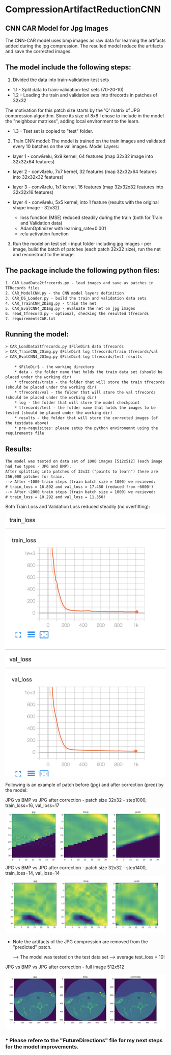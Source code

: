 # CompressionArtifactReductionCNN

## CNN CAR Model for Jpg Images 

The CNN-CAR model uses bmp images as raw data for learning the artifacts added during the jpg compression.
The resulted model reduce the artifacts and save the corrected images.

## The model include the following steps:

1. Divided the data into train-validation-test sets

- 1.1 - Split data to train-validation-test sets (70-20-10)
- 1.2 - Loading the train and validation sets into tfrecords in patches of 32x32

The motivation for this patch size starts by the 'Q' matrix of JPG compression algorithm. 
Since its size of 8x8 I chose to include in the model the "neighbour matrixes", adding local environment to the learn.

- 1.3 - Tset set is copied to "test" folder.

2. Train CNN model:
The model is trained on the train images and validated every 10 batches on the val images.
Model Layers:

  - layer 1 - conv&relu, 9x9 kernel, 64 features (map 32x32 image into 32x32x64 features)
  - layer 2 - conv&relu, 7x7 kernel, 32 features (map 32x32x64 features into 32x32x32 features)
  - layer 3 - conv&relu, 1x1 kernel, 16 features (map 32x32x32 features into 32x32x16 features)
  - layer 4 - conv&relu, 5x5 kernel, into 1 feature (results with the original shape image - 32x32)
  
	* loss function (MSE) reduced steadily during the train (both for Train and Validation data)
	* AdamOptimizer with learning_rate=0.001
	* relu activation function
	
3. Run the model on test set - input folder including jpg images - per image, build the batch of patches (each patch 32x32 size), run the net and reconstruct to the image.  


## The package include the following python files:
	1. CAR_LoadData2tfrecords.py - load images and save as patches in TFRecords files 
	2. CAR_ModelCNN.py - the CNN model layers definition
	3. CAR_DS_Loader.py - build the train and validation data sets
	4. CAR_TrainCNN_2Dimg.py - train the net
	5. CAR_EvalCNN4_2DImg.py - evaluate the net on jpg images
	6. read_tfrecord.py - optional, checking the resulted tfrecords
	7. requirementsCAR.txt

## Running the model:
	> CAR_LoadData2tfrecords.py $FileDir$ data tfrecords
	> CAR_TrainCNN_2Dimg.py $FileDir$ log tfrecords/train tfrecords/val
	> CAR_EvalCNN4_2DImg.py $FileDir$ log tfrecords/test results
	
		* $FileDir$ - the working directory
		* data - the folder name that holds the train data set (should be placed under the working dir)
		* tfrecords/train - the folder that will store the train tfrecords (should be placed under the working dir)
		* tfrecords/val - the folder that will store the val tfrecords (should be placed under the working dir)
		* log - the folder that will store the model checkpoint
		* tfrecords/test - the folder name that holds the images to be tested (should be placed under the working dir)
		* results - the folder that will store the corrected images (of the testdata above)
		* pre-requisites: please setup the python environemnt using the requirements file

## Results:
	The model was tested on data set of 1000 images [512x512] (each image had two types - JPG and BMP).
	After splitting into patches of 32x32 ("points to learn") there are 256,000 patches for train. 
	--> After ~1000 train steps (train batch size = 1000) we recieved:
	# train_loss = 16.892 and val_loss = 17.450 (reduced from ~6000!)
	--> After ~2000 train steps (train batch size = 1000) we recieved:
	# train_loss = 10.292 and val_loss = 11.350!
Both Train Loss and Validation Loss reduced steadily (no overfitting):
		
![Alt text](Fig0_train_val_loss.png?raw=true "Title")	

Following is an example of patch before (jpg) and after correction (pred) by the model: 

JPG vs BMP vs JPG after correction - patch size 32x32 - step1000, train_loss=16, val_loss=17
	![Alt text](Fig1_step1000_loss17.png?raw=true "Title")
JPG vs BMP vs JPG after correction -  patch size 32x32 - step1400, train_loss=14, val_loss=14
	![Alt text](Fig2_step1480_loss14.png?raw=true "Title")
* Note the artifacts of the JPG compression are removed from the "predicted" patch.

	--> The model was tested on the test data set --> average test_loss = 10!
	
JPG vs BMP vs JPG after correction - full image 512x512
	
![Alt text](Figure_10_imgCorrected.png?raw=true "Title")	
	
### * Please refere to the "FutureDirections" file for my next steps for the model improvements.

